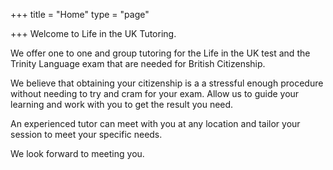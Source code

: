+++
title = "Home"
type = "page"

+++
Welcome to Life in the UK Tutoring.

We offer one to one and group tutoring for the Life in the UK test and the Trinity Language exam that are needed for British Citizenship.

We believe that obtaining your citizenship is a a stressful enough procedure without needing to try and cram for your exam.  Allow us to guide your learning and work with you to get the result you need.

An experienced tutor can meet with you at any location and tailor your session to meet your specific needs.

We look forward to meeting you. 